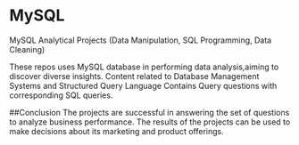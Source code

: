 # MySQL

MySQL Analytical Projects (Data Manipulation, SQL Programming, Data Cleaning)

These repos uses MySQL database in performing data analysis,aiming to discover diverse insights.
Content related to Database Management Systems and Structured Query Language
Contains Query questions with corresponding SQL queries.

##Conclusion
The projects are successful in answering the set of questions to analyze business performance. The results of the projects can be used to make decisions about its marketing and product offerings.

